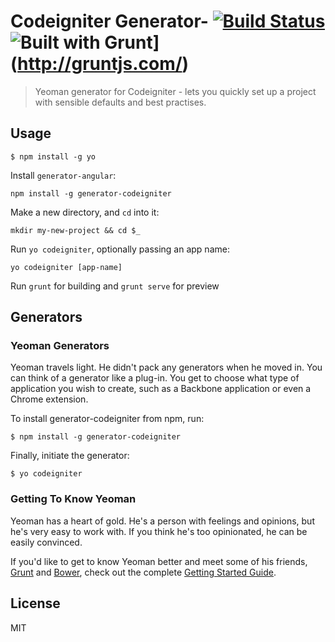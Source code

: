 # Codeigniter Generator- [![Build Status](https://secure.travis-ci.org/stevebritton/generator-codeigniter.png?branch=master)](https://travis-ci.org/stevebritton/generator-codeigniter) ![Built with Grunt](https://cdn.gruntjs.com/builtwith.png)](http://gruntjs.com/)

> Yeoman generator for Codeigniter - lets you quickly set up a project with sensible defaults and best practises.


## Usage


```
$ npm install -g yo
```

Install `generator-angular`:
```
npm install -g generator-codeigniter
```

Make a new directory, and `cd` into it:
```
mkdir my-new-project && cd $_
```

Run `yo codeigniter`, optionally passing an app name:
```
yo codeigniter [app-name]
```

Run `grunt` for building and `grunt serve` for preview


## Generators



### Yeoman Generators

Yeoman travels light. He didn't pack any generators when he moved in. You can think of a generator like a plug-in. You get to choose what type of application you wish to create, such as a Backbone application or even a Chrome extension.

To install generator-codeigniter from npm, run:

```
$ npm install -g generator-codeigniter
```

Finally, initiate the generator:

```
$ yo codeigniter
```

### Getting To Know Yeoman

Yeoman has a heart of gold. He's a person with feelings and opinions, but he's very easy to work with. If you think he's too opinionated, he can be easily convinced.

If you'd like to get to know Yeoman better and meet some of his friends, [Grunt](http://gruntjs.com) and [Bower](http://bower.io), check out the complete [Getting Started Guide](https://github.com/yeoman/yeoman/wiki/Getting-Started).


## License

MIT
